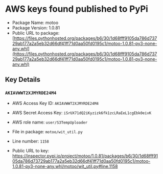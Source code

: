 # AWS keys found published to PyPi

* Package Name: motoo
* Package Version: 1.0.81
* Public URL to package: [https://files.pythonhosted.org/packages/b6/30/1d68fff9105da786d73729ab177a2a5eb32d66df41ff71d0aa50fd0195c1/motoo-1.0.81-py3-none-any.whl](https://files.pythonhosted.org/packages/b6/30/1d68fff9105da786d73729ab177a2a5eb32d66df41ff71d0aa50fd0195c1/motoo-1.0.81-py3-none-any.whl)

## Key Details

### `AKIAVWWT2XJMYRDE24M4`

* AWS Access Key ID: `AKIAVWWT2XJMYRDE24M4`
* AWS Secret Access Key: `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` 
* AWS role name: `user/S3TempUploader`
* File in package: `motoo/wit_util.py`
* Line number: `1158`

* Public URL to key: https://inspector.pypi.io/project/motoo/1.0.81/packages/b6/30/1d68fff9105da786d73729ab177a2a5eb32d66df41ff71d0aa50fd0195c1/motoo-1.0.81-py3-none-any.whl/motoo/wit_util.py#line.1158


